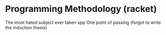 # Programming Methodology (racket)

The most hated subject ever taken xpp
One point of passing (forgot to write the induction thesis)
